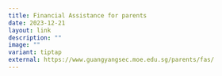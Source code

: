 ```yaml
---
title: Financial Assistance for parents
date: 2023-12-21
layout: link
description: ""
image: ""
variant: tiptap
external: https://www.guangyangsec.moe.edu.sg/parents/fas/
---
```

